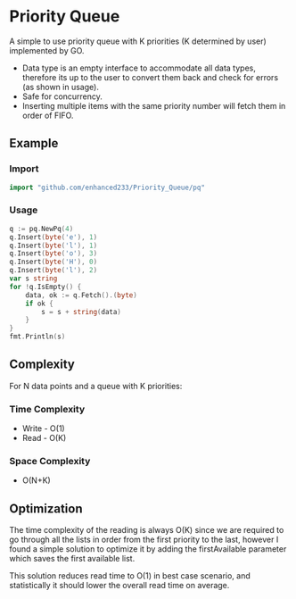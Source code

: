 # Priority Queue 
A simple to use priority queue with K priorities (K determined by user) implemented by GO.

- Data type is an empty interface to accommodate all data types, therefore its up to the user to convert them back and check for errors (as shown in usage).
- Safe for concurrency.
- Inserting multiple items with the same priority number will fetch them in order of FIFO. 
## Example

### Import

```go
import "github.com/enhanced233/Priority_Queue/pq"
```

### Usage

```go
q := pq.NewPq(4)	
q.Insert(byte('e'), 1)
q.Insert(byte('l'), 1)
q.Insert(byte('o'), 3)
q.Insert(byte('H'), 0)
q.Insert(byte('l'), 2)
var s string
for !q.IsEmpty() {
	data, ok := q.Fetch().(byte)
	if ok {
		s = s + string(data)
	}
}
fmt.Println(s)
```

## Complexity
For N data points and a queue with K priorities:
### Time Complexity

- Write -  O(1)
- Read - O(K)

### Space Complexity
- O(N+K)

## Optimization
The time complexity of the reading is always O(K) since we are required to go through all the lists 
in order from the first priority to the last, however I found a simple solution to optimize it by 
adding the firstAvailable parameter which saves the first available list.

This solution reduces read time to O(1) in best case scenario, and statistically it should lower the 
overall read time on average.